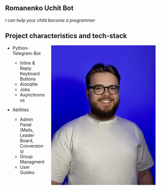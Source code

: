 ## Romanenko Uchit Bot

*I can help your child become a programmer*

## Project characteristics and tech-stack

<img src="https://github.com/romanenko-vova/romanenko_uchit_bot/blob/main/romanenko_uchit_bot/img/me.JPG?raw=true" width="336" align="right" hspace="20">

* Python-Telegram-Bot
  * Inline & Reply Keyboard Buttons
  * Aiosqlite
  * Jobs
  * Asynchronous
    
* Abilities
  * Admin Panel (Mails, Leader Board, Conversions)
  * Group Managment
  * User Guides
